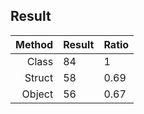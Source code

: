 ## Result

| Method | Result | Ratio |
|-------:|--------|-------|
|  Class |  84    |  1    |
| Struct |  58    |  0.69 |
| Object |  56    |  0.67 |
